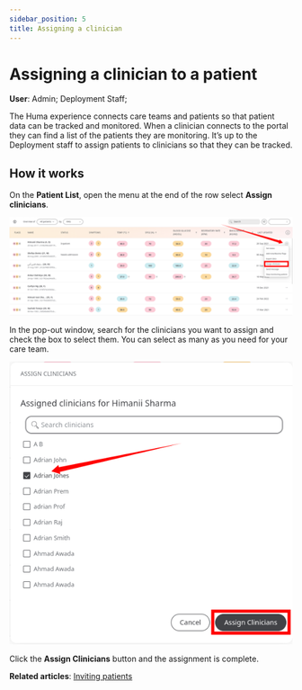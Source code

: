 ```yaml
---
sidebar_position: 5
title: Assigning a clinician
---
```

# Assigning a clinician to a patient
**User**: Admin; Deployment Staff; 

The Huma experience connects care teams and patients so that patient data can be tracked and monitored. When a clinician connects to the portal they can find a list of the patients they are monitoring. It’s up to the Deployment staff to assign patients to clinicians so that they can be tracked.
## How it works​
On the **Patient List**, open the menu at the end of the row select **Assign clinicians**.

![Assign clinician menu](./assets/AssignClinician01.png)

In the pop-out window, search for the clinicians you want to assign and check the box to select them. You can select as many as you need for your care team.
 
![Search clinicians](./assets/AssignClinician02.png)

Click the **Assign Clinicians** button and the assignment is complete.

**Related articles**: [Inviting patients](../roles-and-permissions/inviting-patients.md)
